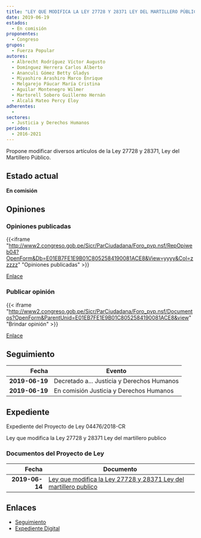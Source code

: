 ```yaml
---
title: "LEY QUE MODIFICA LA LEY 27728 Y 28371 LEY DEL MARTILLERO PÚBLICO"
date: 2019-06-19
estados: 
  - En comisión
proponentes: 
  - Congreso
grupos: 
  - Fuerza Popular
autores: 
  - Albrecht Rodríguez Víctor Augusto
  - Domínguez Herrera Carlos Alberto
  - Ananculi Gómez Betty Gladys
  - Miyashiro Arashiro Marco Enrique
  - Melgarejo Páucar María Cristina
  - Aguilar Montenegro Wilmer
  - Martorell Sobero Guillermo Hernán
  - Alcalá Mateo Percy Eloy
adherentes: 
  - 
sectores: 
  - Justicia y Derechos Humanos
periodos: 
  - 2016-2021
---
```


Propone modificar diversos artículos de la Ley 27728 y 28371, Ley del Martillero Público.


## Estado actual

**En comisión**

## Opiniones

### Opiniones publicadas

{{<iframe "http://www2.congreso.gob.pe/Sicr/ParCiudadana/Foro_pvp.nsf/RepOpiweb04?OpenForm&Db=E01EB7FE1E9B01C8052584190081ACE8&View=yyyy&Col=zzzzz" "Opiniones publicadas" >}}

[Enlace](http://www2.congreso.gob.pe/Sicr/ParCiudadana/Foro_pvp.nsf/RepOpiweb04?OpenForm&Db=E01EB7FE1E9B01C8052584190081ACE8&View=yyyy&Col=zzzzz)
### Publicar opinión

{{< iframe "http://www2.congreso.gob.pe/Sicr/ParCiudadana/Foro_pvp.nsf/Documentos?OpenForm&ParentUnid=E01EB7FE1E9B01C8052584190081ACE8&view" "Brindar opinión" >}}

[Enlace](http://www2.congreso.gob.pe/Sicr/ParCiudadana/Foro_pvp.nsf/Documentos?OpenForm&ParentUnid=E01EB7FE1E9B01C8052584190081ACE8&view)

## Seguimiento

| Fecha | Evento |
|------:|--------|
| **2019-06-19** | Decretado a... Justicia y Derechos Humanos|
| **2019-06-19** | En comisión Justicia y Derechos Humanos|


## Expediente

Expediente del Proyecto de Ley 04476/2018-CR

Ley que modifica la Ley 27728 y 28371 Ley del martillero publico


### Documentos del Proyecto de Ley

| Fecha | Documento |
|------:|--------|
| **2019-06-14** | [Ley que modifica la Ley 27728 y 28371 Ley del martillero publico](http://www.leyes.congreso.gob.pe/Documentos/2016_2021/Proyectos_de_Ley_y_de_Resoluciones_Legislativas/PL0447620190614..pdf) |

## Enlaces 

- [Seguimiento](http://www2.congreso.gob.pe/Sicr/TraDocEstProc/CLProLey2016.nsf/f7fff46988ca05b1052578e100829cc7/ec8caa057dab6e870525841900806233?OpenDocument)
- [Expediente Digital](http://www2.congreso.gob.pe/Sicr/TraDocEstProc/CLProLey2016.nsf/f7fff46988ca05b1052578e100829cc7/ec8caa057dab6e870525841900806233?OpenDocument&Click=05257FB7005EB655.eb71d0cf91d8294e05256cdf006b5706/$Body/0.1C6C)
